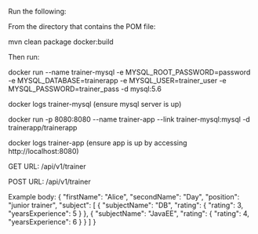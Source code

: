 Run the following:

From the directory that contains the POM file:

mvn clean package docker:build

Then run:

docker run --name trainer-mysql -e MYSQL_ROOT_PASSWORD=password -e MYSQL_DATABASE=trainerapp -e MYSQL_USER=trainer_user -e MYSQL_PASSWORD=trainer_pass -d mysql:5.6

docker logs trainer-mysql (ensure mysql server is up)

docker run -p 8080:8080 --name trainer-app --link trainer-mysql:mysql -d trainerapp/trainerapp

docker logs trainer-app (ensure app is up by accessing http://localhost:8080)

GET URL: /api/v1/trainer


POST URL: /api/v1/trainer

Example body:
{
        "firstName": "Alice",
        "secondName": "Day",
        "position": "junior trainer",
        "subject": [
            {
                "subjectName": "DB",
                "rating": {
                    "rating": 3,
                    "yearsExperience": 5
                }
            },
            {
                "subjectName": "JavaEE",
                "rating": {
                    "rating": 4,
                    "yearsExperience": 6
                }
            }
        ]
}
